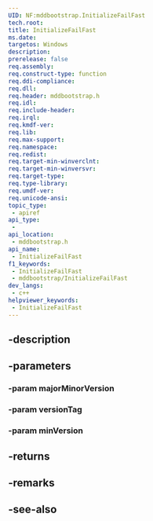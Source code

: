 ```yaml
---
UID: NF:mddbootstrap.InitializeFailFast
tech.root: 
title: InitializeFailFast
ms.date: 
targetos: Windows
description: 
prerelease: false
req.assembly: 
req.construct-type: function
req.ddi-compliance: 
req.dll: 
req.header: mddbootstrap.h
req.idl: 
req.include-header: 
req.irql: 
req.kmdf-ver: 
req.lib: 
req.max-support: 
req.namespace: 
req.redist: 
req.target-min-winverclnt: 
req.target-min-winversvr: 
req.target-type: 
req.type-library: 
req.umdf-ver: 
req.unicode-ansi: 
topic_type:
 - apiref
api_type:
 - 
api_location:
 - mddbootstrap.h
api_name:
 - InitializeFailFast
f1_keywords:
 - InitializeFailFast
 - mddbootstrap/InitializeFailFast
dev_langs:
 - c++
helpviewer_keywords:
 - InitializeFailFast
---
```


## -description

## -parameters

### -param majorMinorVersion

### -param versionTag

### -param minVersion

## -returns

## -remarks

## -see-also

